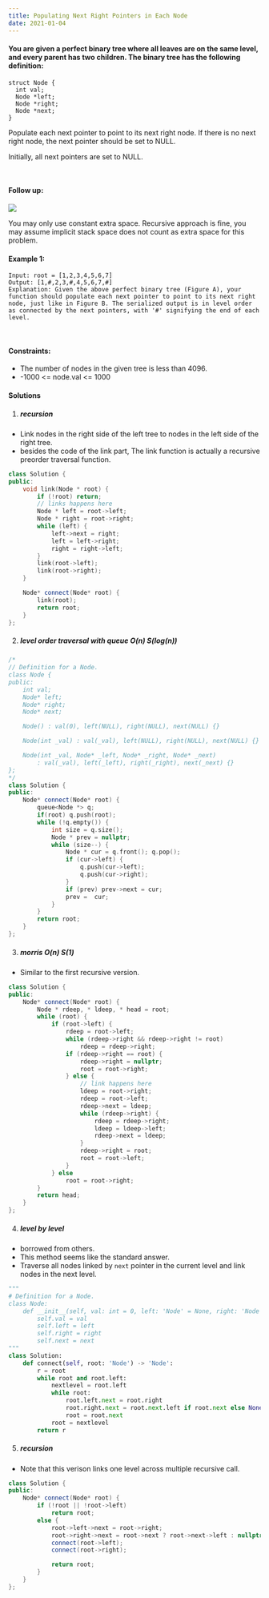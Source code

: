 ```yaml
---
title: Populating Next Right Pointers in Each Node
date: 2021-01-04
---
```

#### You are given a perfect binary tree where all leaves are on the same level, and every parent has two children. The binary tree has the following definition:

```
struct Node {
  int val;
  Node *left;
  Node *right;
  Node *next;
}
```

Populate each next pointer to point to its next right node. If there is no next right node, the next pointer should be set to NULL.

Initially, all next pointers are set to NULL.

 

#### Follow up:

![](https://assets.leetcode.com/uploads/2019/02/14/116_sample.png)

You may only use constant extra space.
Recursive approach is fine, you may assume implicit stack space does not count as extra space for this problem.
 

#### Example 1:



```
Input: root = [1,2,3,4,5,6,7]
Output: [1,#,2,3,#,4,5,6,7,#]
Explanation: Given the above perfect binary tree (Figure A), your function should populate each next pointer to point to its next right node, just like in Figure B. The serialized output is in level order as connected by the next pointers, with '#' signifying the end of each level.
```
 

#### Constraints:

- The number of nodes in the given tree is less than 4096.
- -1000 <= node.val <= 1000

#### Solutions

1. ##### recursion

- Link nodes in the right side of the left tree to nodes in the left side of the right tree.
- besides the code of the link part, The link function is actually a recursive preorder traversal function.

```cpp
class Solution {
public:
    void link(Node * root) {
        if (!root) return;
        // links happens here
        Node * left = root->left;
        Node * right = root->right;
        while (left) {
            left->next = right;
            left = left->right;
            right = right->left;
        }
        link(root->left);
        link(root->right);
    }

    Node* connect(Node* root) {
        link(root);
        return root;
    }
};
```

2. ##### level order traversal with queue  O(n) S(log(n))

```cpp
/*
// Definition for a Node.
class Node {
public:
    int val;
    Node* left;
    Node* right;
    Node* next;

    Node() : val(0), left(NULL), right(NULL), next(NULL) {}

    Node(int _val) : val(_val), left(NULL), right(NULL), next(NULL) {}

    Node(int _val, Node* _left, Node* _right, Node* _next)
        : val(_val), left(_left), right(_right), next(_next) {}
};
*/
class Solution {
public:
    Node* connect(Node* root) {
        queue<Node *> q;
        if(root) q.push(root);
        while (!q.empty()) {
            int size = q.size();
            Node * prev = nullptr;
            while (size--) {
                Node * cur = q.front(); q.pop();
                if (cur->left) {
                    q.push(cur->left);
                    q.push(cur->right);
                }
                if (prev) prev->next = cur;
                prev =  cur;
            }
        }
        return root;
    }
};
```


3. ##### morris O(n) S(1)

- Similar to the first recursive version.

```cpp
class Solution {
public:
    Node* connect(Node* root) {
        Node * rdeep, * ldeep, * head = root;
        while (root) {
            if (root->left) {
                rdeep = root->left;
                while (rdeep->right && rdeep->right != root)
                    rdeep = rdeep->right;
                if (rdeep->right == root) {
                    rdeep->right = nullptr;
                    root = root->right;
                } else {
                    // link happens here
                    ldeep = root->right;
                    rdeep = root->left;
                    rdeep->next = ldeep;
                    while (rdeep->right) {
                        rdeep = rdeep->right;
                        ldeep = ldeep->left;
                        rdeep->next = ldeep;
                    }
                    rdeep->right = root;
                    root = root->left;
                }
            } else
                root = root->right;
        }
        return head;
    }
};
```

4. ##### level by level

- borrowed from others.
- This method seems like the standard answer.
- Traverse all nodes linked by `next` pointer in the current level and link nodes in the next level.

```python
"""
# Definition for a Node.
class Node:
    def __init__(self, val: int = 0, left: 'Node' = None, right: 'Node' = None, next: 'Node' = None):
        self.val = val
        self.left = left
        self.right = right
        self.next = next
"""
class Solution:
    def connect(self, root: 'Node') -> 'Node':
        r = root
        while root and root.left:
            nextlevel = root.left
            while root:
                root.left.next = root.right
                root.right.next = root.next.left if root.next else None
                root = root.next
            root = nextlevel
        return r
```

5. ##### recursion

- Note that this verison links one level across multiple recursive call. 

```cpp
class Solution {
public:
    Node* connect(Node* root) {
        if (!root || !root->left)
            return root;
        else {
            root->left->next = root->right;
            root->right->next = root->next ? root->next->left : nullptr;
            connect(root->left);
            connect(root->right);

            return root;
        }
    }
};
```